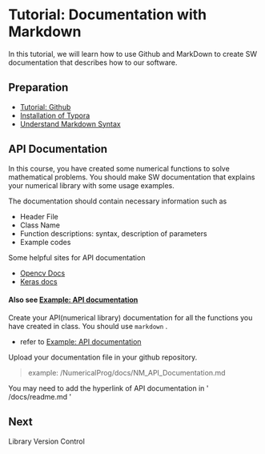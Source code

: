# Tutorial: Documentation with Markdown

In this tutorial, we will learn how to use Github and MarkDown to create SW documentation that describes how to our software. 

## Preparation

* [Tutorial: Github](tutorial-markdown.md#preparation)
* [Installation of Typora](../../resource/markdown/#markdown-editor)
* [Understand Markdown Syntax](../../resource/markdown/#markdown-editor)



## API Documentation

In this course, you have created some numerical functions to solve mathematical problems. You should make SW documentation that explains your numerical library with some usage examples.

The documentation should contain necessary information such as

* Header File
* Class Name
* Function descriptions: syntax, description of parameters
* Example codes

Some helpful sites for API documentation

* [Opencv Docs](https://docs.opencv.org/3.4.11/d4/d86/group__imgproc__filter.html#ga27c049795ce870216ddfb366086b5a04)
* [Keras docs](https://keras.io/api/models/model/)



#### Also see  [Example: API documentation ](../../resource/markdown/example-api-documentation.md#numerical-programming-api) 



Create your API\(numerical library\) documentation for all the functions you have created in class. You should use `markdown` .

* refer to   [Example: API documentation ](../../resource/markdown/example-api-documentation.md#numerical-programming-api) 

Upload your documentation file in your github repository.

> example:  /NumericalProg/docs/NM\_API\_Documentation.md

You may need to add the hyperlink of API documentation in ' /docs/readme.md ' 



## Next

Library Version Control

